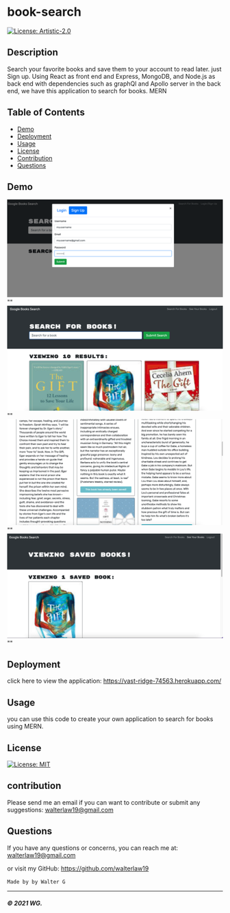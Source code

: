 # book-search

[![License: Artistic-2.0](https://img.shields.io/badge/License-Perl-0298c3.svg)](https://opensource.org/licenses/Artistic-2.0)

## Description
Search your favorite books and save them to your account to read later. just Sign up.
Using React as front end and Express, MongoDB, and Node.js as back end with dependencies such as graphQl and Apollo server in the back end, we have this application to search for books. MERN

## Table of Contents

* [Demo](#demo)
* [Deployment](#deployment)
* [Usage](#usage)
* [License](#license)
* [Contribution](#contribution)
* [Questions](#questions)

## Demo

![](Readme-images/screenshot1.PNG)""
![](Readme-images/screenshot2.PNG) ""
![](Readme-images/screenshot3.PNG) ""
![](Readme-images/screenshot4.PNG) ""


## Deployment

click here to view the application:
https://vast-ridge-74563.herokuapp.com/

## Usage
you can use this code to create your own application to search for books using MERN.
 
## License

[![License: MIT](https://img.shields.io/badge/License-MIT-yellow.svg)](https://opensource.org/licenses/MIT)

## contribution

Please send me an email if you can want to contribute or submit any suggestions: walterlaw19@gmail.com

## Questions

If you have any questions or concerns, you can reach me at: walterlaw19@gmail.com

or visit my GitHub: https://github.com/walterlaw19

```
Made by by Walter G
```

---
##### © 2021 WG.